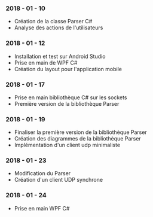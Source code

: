 
### 2018 - 01 - 10

- Création de la classe Parser C#
- Analyse des actions de l'utilisateurs

### 2018 - 01 - 12

- Installation et test sur Android Studio
- Prise en main de WPF C#
- Création du layout pour l'application mobile

### 2018 - 01 - 17

- Prise en main bibliothèque C# sur les sockets
- Première version de la bibliothèque Parser

### 2018 - 01 - 19

- Finaliser la première version de la bibliothèque Parser
- Création des diagrammes de la bibliothèque Parser
- Implémentation d'un client udp minimaliste

### 2018 - 01 - 23

- Modification du Parser
- Création d'un client UDP synchrone

### 2018 - 01 - 24

- Prise en main WPF C#
